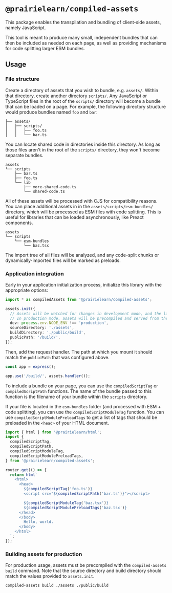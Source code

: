 # `@prairielearn/compiled-assets`

This package enables the transpilation and bundling of client-side assets, namely JavaScript.

This tool is meant to produce many small, independent bundles that can then be included as needed on each page, as well as providing mechanisms for code splitting larger ESM bundles.

## Usage

### File structure

Create a directory of assets that you wish to bundle, e.g. `assets/`. Within that directory, create another directory `scripts/`. Any JavaScript or TypeScript files in the root of the `scripts/` directory will become a bundle that can be loaded on a page. For example, the following directory structure would produce bundles named `foo` and `bar`:

```text
├── assets/
│   ├── scripts/
│   │   ├── foo.ts
│   │   └── bar.ts
```

You can locate shared code in directories inside this directory. As long as those files aren't in the root of the `scripts/` directory, they won't become separate bundles.

```text
assets
└── scripts
    ├── bar.ts
    ├── foo.ts
    └── lib
        ├── more-shared-code.ts
        └── shared-code.ts
```

All of these assets will be processed with CJS for compatibility reasons. You can place additional assets in in the `assets/scripts/esm-bundles/` directory, which will be processed as ESM files with code splitting. This is useful for libraries that can be loaded asynchronously, like Preact components.

```text
assets
└── scripts
    └── esm-bundles
        └── baz.tsx
```

The import tree of all files will be analyzed, and any code-split chunks or dynamically-imported files will be marked as preloads.

### Application integration

Early in your application initialization process, initialize this library with the appropriate options:

```ts
import * as compiledAssets from '@prairielearn/compiled-assets';

assets.init({
  // Assets will be watched for changes in development mode, and the latest version will be served.
  // In production mode, assets will be precompiled and served from the build directory.
  dev: process.env.NODE_ENV !== 'production',
  sourceDirectory: './assets',
  buildDirectory: './public/build',
  publicPath: '/build/',
});
```

Then, add the request handler. The path at which you mount it should match the `publicPath` that was configured above.

```ts
const app = express();

app.use('/build/', assets.handler());
```

To include a bundle on your page, you can use the `compiledScriptTag` or `compiledScriptPath` functions. The name of the bundle passed to this function is the filename of your bundle within the `scripts` directory.

If your file is located in the `esm-bundles` folder (and processed with ESM + code splitting), you can use the `compiledScriptModuleTag` function. You can use `compiledScriptModulePreloadTags` to get a list of tags that should be preloaded in the `<head>` of your HTML document.

```ts
import { html } from '@prairielearn/html';
import {
  compiledScriptTag,
  compiledScriptPath,
  compiledScriptModuleTag,
  compiledScriptModulePreloadTags,
} from '@prairielearn/compiled-assets';

router.get(() => {
  return html`
    <html>
      <head>
        ${compiledScriptTag('foo.ts')}
        <script src="${compiledScriptPath('bar.ts')}"></script>

        ${compiledScriptModuleTag('baz.tsx')}
        ${compiledScriptModulePreloadTags('baz.tsx')}
      </head>
      </body>
        Hello, world.
      </body>
    </html>
  `;
});
```

### Building assets for production

For production usage, assets must be precompiled with the `compiled-assets build` command. Note that the source directory and build directory should match the values provided to `assets.init`.

```sh
compiled-assets build ./assets ./public/build
```
